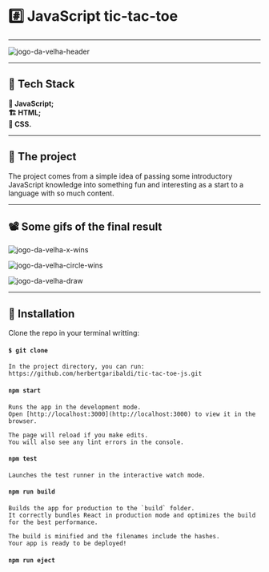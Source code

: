 # :hash: JavaScript tic-tac-toe

---

![jogo-da-velha-header](https://user-images.githubusercontent.com/107329000/173894814-74caa14d-452d-4486-ad34-714b94dba287.png)

---

## :hammer: Tech Stack

**:ledger: JavaScript;** <br>
**:building_construction: HTML;** <br>
**:art: CSS.** <br>

---

## :open_book: The project

The project comes from a simple idea of ​​passing some introductory JavaScript knowledge into something fun and interesting as a start to a language with so much content.

---

## :film_projector: Some gifs of the final result

![jogo-da-velha-x-wins](https://user-images.githubusercontent.com/107329000/173895519-3a386fac-2fdf-4405-99c2-6c16c25444c9.gif)

![jogo-da-velha-circle-wins](https://user-images.githubusercontent.com/107329000/173895538-962eada5-050c-4557-a893-d11edc932622.gif)

![jogo-da-velha-draw](https://user-images.githubusercontent.com/107329000/173895555-e9ce4904-df31-45a9-be86-9986b7df28f1.gif)

---

## :open_book: Installation

Clone the repo in your terminal writting:

#### `$ git clone `

    In the project directory, you can run: https://github.com/herbertgaribaldi/tic-tac-toe-js.git

#### `npm start`

    Runs the app in the development mode.
    Open [http://localhost:3000](http://localhost:3000) to view it in the browser.

    The page will reload if you make edits.
    You will also see any lint errors in the console.

#### `npm test`

    Launches the test runner in the interactive watch mode.

#### `npm run build`

    Builds the app for production to the `build` folder.
    It correctly bundles React in production mode and optimizes the build for the best performance.

    The build is minified and the filenames include the hashes.
    Your app is ready to be deployed!

#### `npm run eject`
